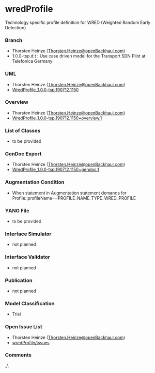 # wredProfile
Technology specific profile definition for WRED (Weighted Random Early Detection)

### Branch
- Thorsten Heinze (Thorsten.Heinze@openBackhaul.com)
- 1.0.0-tsp.d.t : Use case driven model for the Transport SDN Pilot at Telefonica Germany

### UML
- Thorsten Heinze (Thorsten.Heinze@openBackhaul.com)
- [WredProfile_1.0.0-tsp.190712.1150](./WredProfile_1.0.0-tsp.190712.1150.zip)

### Overview 
- Thorsten Heinze (Thorsten.Heinze@openBackhaul.com)
- [WredProfile_1.0.0-tsp.190712.1150+overview.1](./WredProfile_1.0.0-tsp.190712.1150+overview.1.png)

### List of Classes
- to be provided

### GenDoc Export
- Thorsten Heinze (Thorsten.Heinze@openBackhaul.com)
- [WredProfile_1.0.0-tsp.190712.1150+gendoc.1](./WredProfile_1.0.0-tsp.190712.1150+gendoc.1.docx)

### Augmentation Condition
- When statement in Augmentation statement demands for Profile::profileName==PROFILE_NAME_TYPE_WRED_PROFILE

### YANG File
- to be provided

### Interface Simulator
- not planned 

### Interface Validator
- not planned

### Publication
- not planned

### Model Classification
- Trial

### Open Issue List
- Thorsten Heinze (Thorsten.Heinze@openBackhaul.com)
- [wredProfile/issues](../../issues)

### Comments
./.
